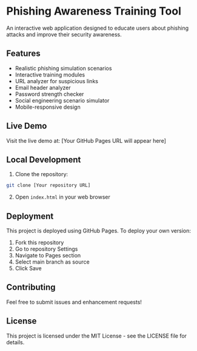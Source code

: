 # Phishing Awareness Training Tool

An interactive web application designed to educate users about phishing attacks and improve their security awareness.

## Features

- Realistic phishing simulation scenarios
- Interactive training modules
- URL analyzer for suspicious links
- Email header analyzer
- Password strength checker
- Social engineering scenario simulator
- Mobile-responsive design

## Live Demo

Visit the live demo at: [Your GitHub Pages URL will appear here]

## Local Development

1. Clone the repository:
```bash
git clone [Your repository URL]
```

2. Open `index.html` in your web browser

## Deployment

This project is deployed using GitHub Pages. To deploy your own version:

1. Fork this repository
2. Go to repository Settings
3. Navigate to Pages section
4. Select main branch as source
5. Click Save

## Contributing

Feel free to submit issues and enhancement requests!

## License

This project is licensed under the MIT License - see the LICENSE file for details. 